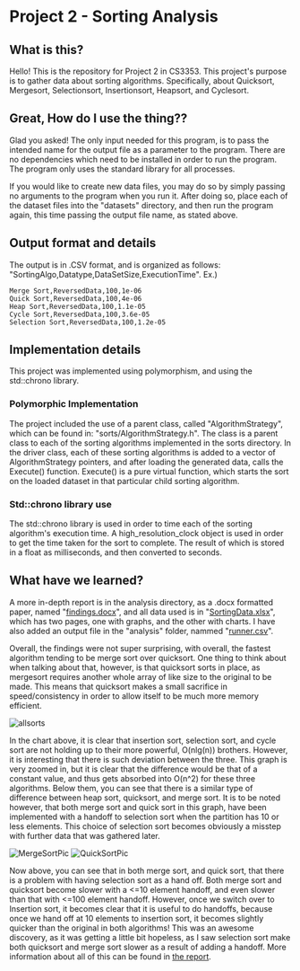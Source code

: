 # Project 2 - Sorting Analysis


## What is this?
Hello! This is the repository for Project 2 in CS3353. This project's purpose is to gather data about sorting algorithms. Specifically, about Quicksort, Mergesort, Selectionsort, Insertionsort, Heapsort, and Cyclesort.


## Great, How do I use the thing??
Glad you asked! The only input needed for this program, is to pass the intended name for the output file as a parameter to the program. There are no dependencies which need to be installed in order to run the program. The program only uses the standard library for all processes. 

If you would like to create new data files, you may do so by simply passing no arguments to the program when you run it. After doing so, place each of the dataset files into the "datasets" directory, and then run the program again, this time passing the output file name, as stated above.


## Output format and details
The output is in .CSV format, and is organized as follows: "SortingAlgo,Datatype,DataSetSize,ExecutionTime". Ex.)

```
Merge Sort,ReversedData,100,1e-06
Quick Sort,ReversedData,100,4e-06
Heap Sort,ReversedData,100,1.1e-05
Cycle Sort,ReversedData,100,3.6e-05
Selection Sort,ReversedData,100,1.2e-05
```

## Implementation details
This project was implemented using polymorphism, and using the std::chrono library.


### Polymorphic Implementation
The project included the use of a parent class, called "AlgorithmStrategy", which can be found in: "sorts/AlgorithmStrategy.h". The class is a parent class to each of the sorting algorithms implemented in the sorts directory. In the driver class, each of these sorting algorithms is added to a vector of AlgorithmStrategy pointers, and after loading the generated data, calls the Execute() function. Execute() is a pure virtual function, which starts the sort on the loaded dataset in that particular child sorting algorithm.

### Std::chrono library use
The std::chrono library is used in order to time each of the sorting algorithm's execution time. A high_resolution_clock object is used in order to get the time taken for the sort to complete. The result of which is stored in a float as milliseconds, and then converted to seconds.

## What have we learned?
A more in-depth report is in the analysis directory, as a .docx formatted paper, named "[findings.docx](https://github.com/smu-cs-3353/21s-pa02-Gouldilocks/blob/main/analysis/findings.docx)", and all data used is in "[SortingData.xlsx](https://github.com/smu-cs-3353/21s-pa02-Gouldilocks/blob/main/analysis/SortingData.xlsx)", which has two pages, one with graphs, and the other with charts. I have also added an output file in the "analysis" folder, nammed "[runner.csv](https://github.com/smu-cs-3353/21s-pa02-Gouldilocks/blob/main/analysis/runner.csv)". 

Overall, the findings were not super surprising, with overall, the fastest algorithm tending to be merge sort over quicksort. One thing to think about when talking about that, however, is that quicksort sorts in place, as mergesort requires another whole array of like size to the original to be made. This means that quicksort makes a small sacrifice in speed/consistency in order to allow itself to be much more memory efficient.

![allsorts](https://github.com/smu-cs-3353/21s-pa02-Gouldilocks/blob/main/artifacts/allSortsZoomed.png)

In the chart above, it is clear that insertion sort, selection sort, and cycle sort are not holding up to their more powerful, O(nlg(n)) brothers. However, it is interesting that there is such deviation between the three. This graph is very zoomed in, but it is clear that the difference would be that of a constant value, and thus gets absorbed into O(n^2) for these three algorithms. Below them, you can see that there is a similar type of difference between heap sort, quicksort, and merge sort. It is to be noted however, that both merge sort and quick sort in this graph, have been implemented with a handoff to selection sort when the partition has 10 or less elements. This choice of selection sort becomes obviously a misstep with further data that was gathered later.

![MergeSortPic](https://github.com/smu-cs-3353/21s-pa02-Gouldilocks/blob/main/artifacts/MsortHandoff.png)
![QuickSortPic](https://github.com/smu-cs-3353/21s-pa02-Gouldilocks/blob/main/artifacts/QsortHandoff.png)

Now above, you can see that in both merge sort, and quick sort, that there is a problem with having selection sort as a hand off. Both merge sort and quicksort become slower with a <=10 element handoff, and even slower than that with <=100 element handoff. However, once we switch over to Insertion sort, it becomes clear that it is useful to do handoffs, because once we hand off at 10 elements to insertion sort, it becomes slightly quicker than the original in both algorithms! This was an awesome discovery, as it was getting a little bit hopeless, as I saw selection sort make both quicksort and merge sort slower as a result of adding a handoff. More information about all of this can be found in [the report](https://github.com/smu-cs-3353/21s-pa02-Gouldilocks/blob/main/analysis/findings.docx).
